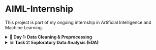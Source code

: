 # AIML-Internship
This project is part of my ongoing internship in Artificial Intelligence and Machine Learning. 
<details> 
<summary><strong>🧹 Day 1: Data Cleaning & Preprocessing</strong></summary><br>

<strong>🎯 Objective: </strong>
Learn how to clean and prepare raw data for Machine Learning models.

<strong>🛠️ Tools Used: </strong> Python, Pandas, NumPy, Matplotlib & Seaborn  

<strong>🗂️ Dataset: </strong> Titanic Dataset - A classic dataset used for ML and data preprocessing tasks.

<strong>✅ Steps Covered: </strong>
#### 1. Import the Dataset & Explore Basic Information
- Load the dataset using `pandas`.
- Display the first few rows.
- Check data types and number of missing values.

#### 2. Handle Missing Values
- Fill missing **Age** values using the **median**.
- Fill missing **Embarked** values using the **mode**.
- Drop **Cabin** due to excessive missing data.

#### 3. Convert Categorical Features into Numerical
- Convert **Sex** using **Label Encoding** (male → 0, female → 1).
- Apply **One-Hot Encoding** to the **Embarked** column.
- Drop high-cardinality text columns like **Name** and **Ticket**.

#### 4. Normalize / Standardize Numerical Features
- Standardize numerical columns (`Age`, `Fare`, `SibSp`, `Parch`) using **StandardScaler** from `sklearn`.
- This brings all numerical features to a similar scale (mean=0, std=1).

#### 5. Visualize & Remove Outliers
- Use **boxplots** to visualize outliers in numerical columns.
- Remove outliers using the **IQR (Interquartile Range)** method.

<strong>📘 What I Learned: </strong>

- Handling null and missing values.  
- Encoding categorical variables.  
- Feature scaling using standardization.  
- Detecting and removing outliers.  
- Building a clean dataset for machine learning.

<strong>📂 Output: </strong> A clean and preprocessed version of the Titanic dataset, ready for model training.

</details>

<details>
<summary><strong>📊 Task 2: Exploratory Data Analysis (EDA)</strong></summary>

<strong>🎯 Objective: </strong> Understand the dataset using statistics and visualizations to uncover structure, trends, and potential issues.

<strong>🛠️ Tools Used: </strong>Pandas, Matplotlib, Seaborn, Plotly  

<strong>🗂️ Dataset: </strong> Titanic Dataset - A classic dataset used for ML and data preprocessing tasks.

<strong>✅ Steps Covered: </strong>

#### 1. Generate Summary Statistics
- Use `df.describe()` to get mean, std, min, max, and quartiles.
- Use `df.median()` and `df.mode()` for extra insight.

#### 2. Visualize Numeric Features
- Plot **histograms** to understand distributions.
- Use **boxplots** to identify outliers.

#### 3. Explore Feature Relationships
- Create a **correlation matrix** with `sns.heatmap()`.
- Use **Seaborn pairplots** for visualizing pairwise relationships.

#### 4. Identify Patterns, Trends & Anomalies
- Look for skewed distributions.
- Detect unusual values or relationships.
- Compare target (`Survived`) with features using grouped plots.

#### 5. Make Feature-Level Inferences
- Infer which features might impact the target.
- Example: Higher survival rate among females or 1st class passengers.

<strong>📘 What I Learned: </strong>

- How to perform **descriptive statistical analysis**  
- How to **visualize distributions and relationships**  
- How to identify **correlations, trends, and anomalies**  
- How to draw **basic insights** that guide feature engineering and modeling  

</details>


